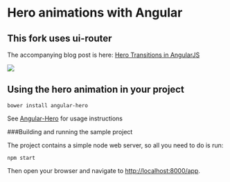 # Hero animations with Angular

## This fork uses ui-router

The accompanying blog post is here: [Hero Transitions in AngularJS](http://www.scottlogic.com/blog/2014/12/19/angular-hero-transitions.html)

<img src="sample/angular-hero-sample.gif" />

## Using the hero animation in your project

```
bower install angular-hero
```

See [Angular-Hero](https://github.com/DevAndyLee/Angular-Hero) for usage instructions

###Building and running the sample project

The project contains a simple node web server, so all you need to do is run:
```
npm start
```

Then open your browser and navigate to [http://localhost:8000/app](http://localhost:8000/app).
